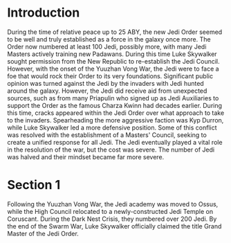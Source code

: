 # Introduction
During the time of relative peace up to 25 ABY, the new Jedi Order seemed to be well and truly established as a force in the galaxy once more.
The Order now numbered at least 100 Jedi, possibly more, with many Jedi Masters actively training new Padawans.
During this time Luke Skywalker sought permission from the New Republic to re-establish the Jedi Council.
However, with the onset of the Yuuzhan Vong War, the Jedi were to face a foe that would rock their Order to its very foundations.
Significant public opinion was turned against the Jedi by the invaders with Jedi hunted around the galaxy.
However, the Jedi did receive aid from unexpected sources, such as from many Priapulin who signed up as Jedi Auxiliaries to support the Order as the famous Charza Kwinn had decades earlier.
During this time, cracks appeared within the Jedi Order over what approach to take to the invaders.
Spearheading the more aggressive faction was Kyp Durron, while Luke Skywalker led a more defensive position.
Some of this conflict was resolved with the establishment of a Masters' Council, seeking to create a unified response for all Jedi.
The Jedi eventually played a vital role in the resolution of the war, but the cost was severe.
The number of Jedi was halved and their mindset became far more severe.

# Section 1
Following the Yuuzhan Vong War, the Jedi academy was moved to Ossus, while the High Council relocated to a newly-constructed Jedi Temple on Coruscant.
During the Dark Nest Crisis, they numbered over 200 Jedi.
By the end of the Swarm War, Luke Skywalker officially claimed the title Grand Master of the Jedi Order.